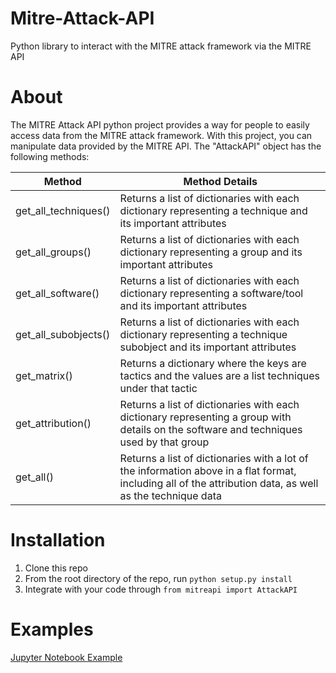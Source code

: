 # Mitre-Attack-API
Python library to interact with the MITRE attack framework via the MITRE API

# About
The MITRE Attack API python project provides a way for people to easily access data from the MITRE attack framework. With this project, you can manipulate data provided by the MITRE API. The "AttackAPI" object has the following methods:

| Method        | Method Details           | 
| ------------- |-------------| 
| get_all_techniques()      | Returns a list of dictionaries with each dictionary representing a technique and its important attributes | 
| get_all_groups()      | Returns a list of dictionaries with each dictionary representing a group and its important attributes      | 
| get_all_software() | Returns a list of dictionaries with each dictionary representing a software/tool and its important attributes      | 
| get_all_subobjects()      | Returns a list of dictionaries with each dictionary representing a technique subobject and its important attributes      | 
| get_matrix() | Returns a dictionary where the keys are tactics and the values are a list techniques under that tactic      | 
| get_attribution() | Returns a list of dictionaries with each dictionary representing a group with details on the software and techniques used by that group     | 
| get_all() | Returns a list of dictionaries with a lot of the information above in a flat format, including all of the attribution data, as well as the technique data       | 

# Installation
1. Clone this repo
2. From the root directory of the repo, run `python setup.py install`
3. Integrate with your code through  `from mitreapi import AttackAPI`

# Examples
[Jupyter Notebook Example](Examples.ipynb)
